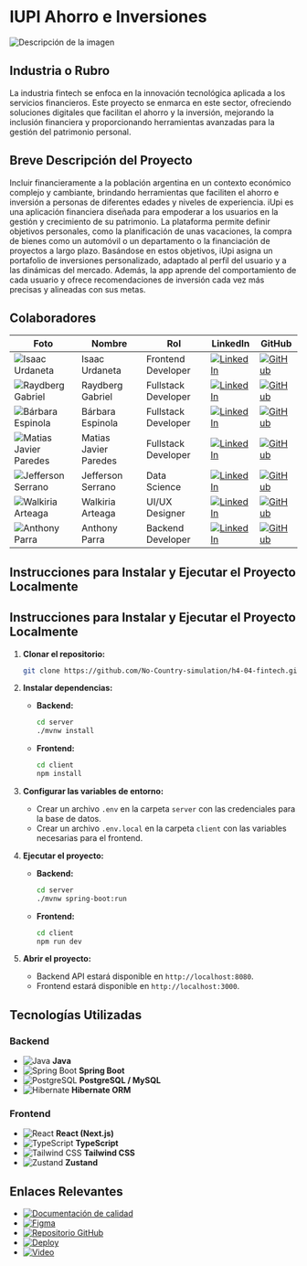 # IUPI Ahorro e Inversiones
![Descripción de la imagen](https://raw.githubusercontent.com/No-Country-simulation/h4-04-fintech/refs/heads/dev/client/public/Property%201%3DLogo%20con%20fondo.png?token=GHSAT0AAAAAAC4WWQDOSZL7M77UBJX5N5IKZ4ZGKSA)

## Industria o Rubro
La industria fintech se enfoca en la innovación tecnológica aplicada a los servicios financieros. Este proyecto se enmarca en este sector, ofreciendo soluciones digitales que facilitan el ahorro y la inversión, mejorando la inclusión financiera y proporcionando herramientas avanzadas para la gestión del patrimonio personal.

## Breve Descripción del Proyecto
Incluir financieramente a la población argentina en un contexto económico complejo
y cambiante, brindando herramientas que faciliten el ahorro e inversión a personas
de diferentes edades y niveles de experiencia.
iUpi es una aplicación financiera diseñada para empoderar a los usuarios en la
gestión y crecimiento de su patrimonio. La plataforma permite definir objetivos
personales, como la planificación de unas vacaciones, la compra de bienes como un
automóvil o un departamento o la financiación de proyectos a largo plazo. Basándose
en estos objetivos, iUpi asigna un portafolio de inversiones personalizado, adaptado
al perfil del usuario y a las dinámicas del mercado. Además, la app aprende del
comportamiento de cada usuario y ofrece recomendaciones de inversión cada vez
más precisas y alineadas con sus metas.



## Colaboradores
| Foto | Nombre | Rol | LinkedIn | GitHub |
|------|--------|-----|----------|--------|
| ![Isaac Urdaneta](https://avatars.githubusercontent.com/IducDev?s=100) | Isaac Urdaneta | Frontend Developer | [![LinkedIn](https://img.shields.io/badge/LinkedIn-%230077B5.svg?&logo=linkedin&logoColor=white)](https://www.linkedin.com/in/isaac-urdaneta) | [![GitHub](https://img.shields.io/badge/GitHub-%23121011.svg?&logo=github&logoColor=white)](https://github.com/IducDev) |
| ![Raydberg Gabriel](https://avatars.githubusercontent.com/Raydberg?s=100) | Raydberg Gabriel | Fullstack Developer | [![LinkedIn](https://img.shields.io/badge/LinkedIn-%230077B5.svg?&logo=linkedin&logoColor=white)](https://www.linkedin.com/in/raydbergchuquival/) | [![GitHub](https://img.shields.io/badge/GitHub-%23121011.svg?&logo=github&logoColor=white)](https://github.com/Raydberg) |
| ![Bárbara Espinola](https://avatars.githubusercontent.com/BaEsp1?s=100) | Bárbara Espinola | Fullstack Developer | [![LinkedIn](https://img.shields.io/badge/LinkedIn-%230077B5.svg?&logo=linkedin&logoColor=white)](https://www.linkedin.com/in/baesp/) | [![GitHub](https://img.shields.io/badge/GitHub-%23121011.svg?&logo=github&logoColor=white)](https://github.com/BaEsp1) |
| ![Matias Javier Paredes](https://avatars.githubusercontent.com/mjParedes?s=100) | Matias Javier Paredes | Fullstack Developer | [![LinkedIn](https://img.shields.io/badge/LinkedIn-%230077B5.svg?&logo=linkedin&logoColor=white)](https://www.linkedin.com/in/matias-paredes-m8j5/) | [![GitHub](https://img.shields.io/badge/GitHub-%23121011.svg?&logo=github&logoColor=white)](https://github.com/mjParedes) |
| ![Jefferson Serrano](https://avatars.githubusercontent.com/jserranom27?s=100) | Jefferson Serrano | Data Science | [![LinkedIn](https://img.shields.io/badge/LinkedIn-%230077B5.svg?&logo=linkedin&logoColor=white)](https://www.linkedin.com/in/jefferson-serrano-mendez/) | [![GitHub](https://img.shields.io/badge/GitHub-%23121011.svg?&logo=github&logoColor=white)](https://github.com/jserranom27) |
| ![Walkiria Arteaga](https://avatars.githubusercontent.com/wlkrtg?s=100) | Walkiria Arteaga | UI/UX Designer | [![LinkedIn](https://img.shields.io/badge/LinkedIn-%230077B5.svg?&logo=linkedin&logoColor=white)](https://www.linkedin.com/in/walkiria-arteaga-10501925b/) | [![GitHub](https://img.shields.io/badge/GitHub-%23121011.svg?&logo=github&logoColor=white)](https://github.com/wlkrtg) |
| ![Anthony Parra](https://avatars.githubusercontent.com/An7h0ny1?s=100) | Anthony Parra | Backend Developer | [![LinkedIn](https://img.shields.io/badge/LinkedIn-%230077B5.svg?&logo=linkedin&logoColor=white)](https://www.linkedin.com/in/anthony-se/) | [![GitHub](https://img.shields.io/badge/GitHub-%23121011.svg?&logo=github&logoColor=white)](https://github.com/An7h0ny1) |

## Instrucciones para Instalar y Ejecutar el Proyecto Localmente

## Instrucciones para Instalar y Ejecutar el Proyecto Localmente

1. **Clonar el repositorio:**
   ```bash
   git clone https://github.com/No-Country-simulation/h4-04-fintech.git
   ```

2. **Instalar dependencias:**
   - **Backend:**
     ```bash
     cd server
     ./mvnw install
     ```
   - **Frontend:**
     ```bash
     cd client
     npm install
     ```

3. **Configurar las variables de entorno:**
   - Crear un archivo `.env` en la carpeta `server` con las credenciales para la base de datos.
   - Crear un archivo `.env.local` en la carpeta `client` con las variables necesarias para el frontend.

4. **Ejecutar el proyecto:**
   - **Backend:**
     ```bash
     cd server
     ./mvnw spring-boot:run
     ```
   - **Frontend:**
     ```bash
     cd client
     npm run dev
     ```

5. **Abrir el proyecto:**
   - Backend API estará disponible en `http://localhost:8080`.
   - Frontend estará disponible en `http://localhost:3000`.


## Tecnologías Utilizadas
### Backend
- ![Java](https://img.shields.io/badge/Java-%23ED8B00.svg?&logo=java&logoColor=white) **Java**
- ![Spring Boot](https://img.shields.io/badge/Spring%20Boot-%236DB33F.svg?&logo=spring-boot&logoColor=white) **Spring Boot**
- ![PostgreSQL](https://img.shields.io/badge/PostgreSQL-%23336791.svg?&logo=postgresql&logoColor=white) **PostgreSQL / MySQL**
- ![Hibernate](https://img.shields.io/badge/Hibernate-%23958B8B.svg?&logo=hibernate&logoColor=white) **Hibernate ORM**

### Frontend
- ![React](https://img.shields.io/badge/React-%2361DAFB.svg?&logo=react&logoColor=white) **React (Next.js)**
- ![TypeScript](https://img.shields.io/badge/TypeScript-%23007ACC.svg?&logo=typescript&logoColor=white) **TypeScript**
- ![Tailwind CSS](https://img.shields.io/badge/Tailwind%20CSS-%2338B2AC.svg?&logo=tailwind-css&logoColor=white) **Tailwind CSS**
- ![Zustand](https://img.shields.io/badge/Zustand-%23000000.svg?&logo=zustand&logoColor=white) **Zustand**



## Enlaces Relevantes
- [![Documentación de calidad](https://img.shields.io/badge/📄-Documentación-blue)](enlace_documentacion)
- [![Figma](https://img.shields.io/badge/🎨-Figma-blue)](https://www.figma.com/design/bdX6kpCPnZu75wxSd9wzCZ/iUpi?t=4fG3uY20kdPZ87qr-0)
- [![Repositorio GitHub](https://img.shields.io/badge/💻-Repositorio_GitHub-black)](https://github.com/No-Country-simulation/h4-04-fintech)
- [![Deploy](https://img.shields.io/badge/🚀-Deploy-green)](enlace_deploy)
- [![Video](https://img.shields.io/badge/🎥-Video-tutorial-red)](https://iupi-six.vercel.app)
